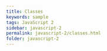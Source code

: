 ```yaml
---
title: Classes
keywords: sample
tags: JavaScript 2
sidebar: javascript-2
permalink: javascript-2/classes.html
folder: javascript-2
---
```

